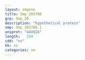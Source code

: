 ```yaml
---
layout: smgene
title: Smp_203780
grp: Smp_20
description: "hypothetical protein"
smp: Smp_203780.1
uniprot: "G4VQI6"
length:   234
cdd: "ns"
kk: ns
categories: sm
---
```

